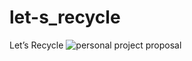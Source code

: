 # let-s_recycle
Let’s Recycle
![personal project proposal](https://user-images.githubusercontent.com/77748618/133489307-29d4facf-c85a-4cbc-8cd7-5f543d6fb782.png)
